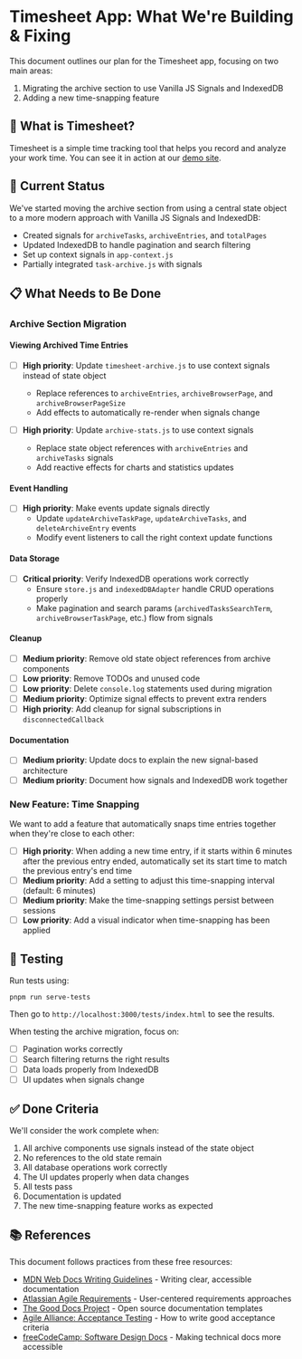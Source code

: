 # Timesheet App: What We're Building & Fixing

This document outlines our plan for the Timesheet app, focusing on two main areas:
1. Migrating the archive section to use Vanilla JS Signals and IndexedDB
2. Adding a new time-snapping feature

## 👋 What is Timesheet?

Timesheet is a simple time tracking tool that helps you record and analyze your work time. You can see it in action at our [demo site](https://peter-sharp.github.io/timesheet).

## 🚧 Current Status

We've started moving the archive section from using a central state object to a more modern approach with Vanilla JS Signals and IndexedDB:

- Created signals for `archiveTasks`, `archiveEntries`, and `totalPages`
- Updated IndexedDB to handle pagination and search filtering
- Set up context signals in `app-context.js`
- Partially integrated `task-archive.js` with signals

## 📋 What Needs to Be Done

### Archive Section Migration

#### Viewing Archived Time Entries
- [ ] **High priority**: Update `timesheet-archive.js` to use context signals instead of state object
  * Replace references to `archiveEntries`, `archiveBrowserPage`, and `archiveBrowserPageSize`
  * Add effects to automatically re-render when signals change
  
- [ ] **High priority**: Update `archive-stats.js` to use context signals
  * Replace state object references with `archiveEntries` and `archiveTasks` signals
  * Add reactive effects for charts and statistics updates

#### Event Handling
- [ ] **High priority**: Make events update signals directly
  * Update `updateArchiveTaskPage`, `updateArchiveTasks`, and `deleteArchiveEntry` events
  * Modify event listeners to call the right context update functions

#### Data Storage
- [ ] **Critical priority**: Verify IndexedDB operations work correctly
  * Ensure `store.js` and `indexedDBAdapter` handle CRUD operations properly
  * Make pagination and search params (`archivedTasksSearchTerm`, `archiveBrowserTaskPage`, etc.) flow from signals

#### Cleanup
- [ ] **Medium priority**: Remove old state object references from archive components
- [ ] **Low priority**: Remove TODOs and unused code
- [ ] **Low priority**: Delete `console.log` statements used during migration
- [ ] **Medium priority**: Optimize signal effects to prevent extra renders
- [ ] **High priority**: Add cleanup for signal subscriptions in `disconnectedCallback`

#### Documentation
- [ ] **Medium priority**: Update docs to explain the new signal-based architecture
- [ ] **Medium priority**: Document how signals and IndexedDB work together

### New Feature: Time Snapping

We want to add a feature that automatically snaps time entries together when they're close to each other:

- [ ] **High priority**: When adding a new time entry, if it starts within 6 minutes after the previous entry ended, automatically set its start time to match the previous entry's end time
- [ ] **Medium priority**: Add a setting to adjust this time-snapping interval (default: 6 minutes)
- [ ] **Medium priority**: Make the time-snapping settings persist between sessions
- [ ] **Low priority**: Add a visual indicator when time-snapping has been applied

## 🧪 Testing

Run tests using:

```
pnpm run serve-tests
```

Then go to `http://localhost:3000/tests/index.html` to see the results.

When testing the archive migration, focus on:
- [ ] Pagination works correctly
- [ ] Search filtering returns the right results
- [ ] Data loads properly from IndexedDB
- [ ] UI updates when signals change

## ✅ Done Criteria

We'll consider the work complete when:

1. All archive components use signals instead of the state object
2. No references to the old state remain
3. All database operations work correctly
4. The UI updates properly when data changes
5. All tests pass
6. Documentation is updated
7. The new time-snapping feature works as expected

## 📚 References

This document follows practices from these free resources:

- [MDN Web Docs Writing Guidelines](https://developer.mozilla.org/en-US/docs/MDN/Writing_guidelines) - Writing clear, accessible documentation
- [Atlassian Agile Requirements](https://www.atlassian.com/agile/product-management/requirements) - User-centered requirements approaches
- [The Good Docs Project](https://thegooddocsproject.dev/) - Open source documentation templates
- [Agile Alliance: Acceptance Testing](https://www.agilealliance.org/glossary/acceptance) - How to write good acceptance criteria
- [freeCodeCamp: Software Design Docs](https://www.freecodecamp.org/news/how-to-write-a-good-software-design-document-66fcf019569c/) - Making technical docs more accessible

